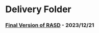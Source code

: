 # Delivery Folder

### [Final Version of RASD](https://github.com/Dipa0219/ContiDiPaola/blob/main/Documentation/DeliveryFolder/RequirementsAnalysis_and_SpecificationDocument.pdf) - 2023/12/21

